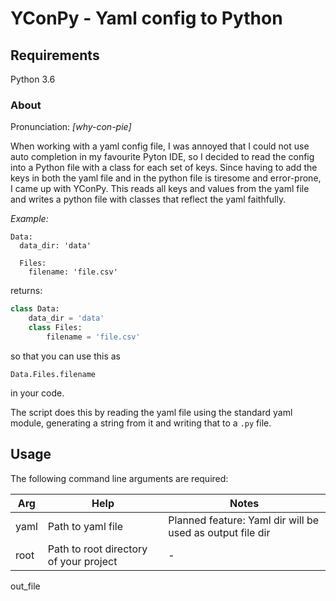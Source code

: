 # YConPy - Yaml config to Python 

## Requirements

Python 3.6

### About

Pronunciation: _[why-con-pie]_ 

When working with a yaml config file, I was annoyed that I could not use auto completion in my favourite Pyton IDE, so I decided to read the config into a Python file with a class for each set of keys. Since having to add the keys in both the yaml file and in the python file is tiresome and error-prone, I came up with YConPy. 
This reads all keys and values from the yaml file and writes a python file with classes that reflect the yaml faithfully.

*Example:*
```
Data:
  data_dir: 'data'
  
  Files:
    filename: 'file.csv'
```

returns:

```python
class Data:
    data_dir = 'data'
    class Files:
        filename = 'file.csv'
```

so that you can use this as
```
Data.Files.filename
```
in your code.

The script does this by reading the yaml file using the standard yaml module, generating a string from it and writing that to a `.py` file.

## Usage

The following command line arguments are required:

 Arg | Help | Notes
 --- | --- | ---
 yaml | Path to yaml file | Planned feature: Yaml dir will be used as output file dir
 root | Path to root directory of your project | -
 out_file 


